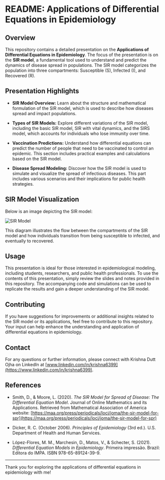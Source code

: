 # README: Applications of Differential Equations in Epidemiology

## Overview

This repository contains a detailed presentation on the **Applications of Differential Equations in Epidemiology**. The focus of the presentation is on the **SIR model**, a fundamental tool used to understand and predict the dynamics of disease spread in populations. The SIR model categorizes the population into three compartments: Susceptible (S), Infected (I), and Recovered (R).

## Presentation Highlights

- **SIR Model Overview:** Learn about the structure and mathematical formulation of the SIR model, which is used to describe how diseases spread and impact populations.
  
- **Types of SIR Models:** Explore different variations of the SIR model, including the basic SIR model, SIR with vital dynamics, and the SIRS model, which accounts for individuals who lose immunity over time.

- **Vaccination Predictions:** Understand how differential equations can predict the number of people that need to be vaccinated to control an epidemic. This section includes practical examples and calculations based on the SIR model.

- **Disease Spread Modeling:** Discover how the SIR model is used to simulate and visualize the spread of infectious diseases. This part includes various scenarios and their implications for public health strategies.

## SIR Model Visualization

Below is an image depicting the SIR model:

![SIR Model](https://drive.google.com/uc?export=view&id=1KVNADYO_l5uwjr0Ay2SsbpPtZZupZc7h)

This diagram illustrates the flow between the compartments of the SIR model and how individuals transition from being susceptible to infected, and eventually to recovered.

## Usage

This presentation is ideal for those interested in epidemiological modeling, including students, researchers, and public health professionals. To use the contents of this presentation, simply review the slides and notes provided in this repository. The accompanying code and simulations can be used to replicate the results and gain a deeper understanding of the SIR model.

## Contributing

If you have suggestions for improvements or additional insights related to the SIR model or its applications, feel free to contribute to this repository. Your input can help enhance the understanding and application of differential equations in epidemiology.

## Contact

For any questions or further information, please connect with Krishna Dutt Ojha on LinkedIn at [www.linkedin.com/in/krishna6399](https://www.linkedin.com/in/krishna6399).

## References

- Smith, D., & Moore, L. (2020). *The SIR Model for Spread of Disease: The Differential Equation Model*. Journal of Online Mathematics and its Applications. Retrieved from Mathematical Association of America website: [https://maa.org/press/periodicals/loci/joma/the-sir-model-for-spr](https://maa.org/press/periodicals/loci/joma/the-sir-model-for-spr)

- Dicker, R. C. (October 2006). *Principles of Epidemiology* (3rd ed.). U.S. Department of Health and Human Services.

- López-Flores, M. M., Marchesin, D., Matos, V., & Schecter, S. (2021). *Differential Equation Models in Epidemiology*. Primeira impressão. Brazil: Editora do IMPA. ISBN 978-65-89124-39-9.

---

Thank you for exploring the applications of differential equations in epidemiology with me!
